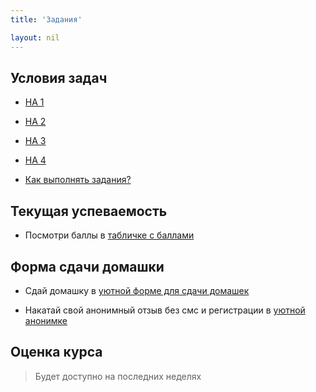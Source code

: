 ```yaml
---
title: 'Задания'

layout: nil
---
```


##  Условия задач

* [HA 1](https://github.com/phenyard/macro201/blob/master/HA/HA1.pdf)
* [HA 2](https://github.com/phenyard/macro201/blob/master/HA/HA2.pdf)
* [HA 3](https://github.com/phenyard/macro201/blob/master/HA/HA3.pdf)
* [HA 4](https://github.com/phenyard/macro201/blob/master/HA/HA4.pdf)

* [Как выполнять задания?](https://github.com/phenyard/macro201/blob/master/docs/_includes/How_to.pdf)

## Текущая успеваемость

* Посмотри баллы в [табличке с баллами](https://docs.google.com/spreadsheets/d/e/2PACX-1vTGGb3qlIzd-7DRYJ9oZg4yFt-pRr9Zp7zb9f0TXGAZdSnYh78MZoWdZnf6f4DuLtyPlfATyE7_2EBj/pubhtml?gid=68825790&single=true)

## Форма сдачи домашки

* Сдай домашку в [уютной форме для сдачи домашек](https://goo.gl/forms/w3lbdElyVV0KzwiT2)


* Накатай свой анонимный отзыв без смс и регистрации в [уютной анонимке](https://goo.gl/forms/oML34frVuKK3xe4G2)

## Оценка курса
 > Будет доступно на последних неделях
<!---
* Оцени курс в [уютной анонимке](https://goo.gl/forms/ollPbv9uLQLs4Jl23)
-->
